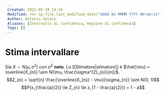 ```yaml
---
 Created: 2022-05-18 14:18
 Modified: <%+ tp.file.last_modified_date("dddd Do MMMM YYYY HH:mm:ss") %>
 Author: Antonio Gelain
 Aliases: [Intervallo di confidenza, Regione di confidenza]
 Tags: []
---
```


# Stima intervallare
Sia $X \sim N(\mu, \sigma^{2})$ con $\sigma^{2}$ **noto**.
Lo [[Stimatore|stimatore]] è $\hat{\mu} = \overline{X_{n}} \sim N(\mu, \frac{\sigma^{2}_{o}}{n})$.
$$Z_{n} = \sqrt{n} \frac{\overline{X_{n}} - \mu}{\sigma_{n}} \sim N(0, 1)$$
$$P(x_{\frac{a}{2}} \le Z_{n} \le z_{1 - \frac{a}{2}}) = 1 - a$$
